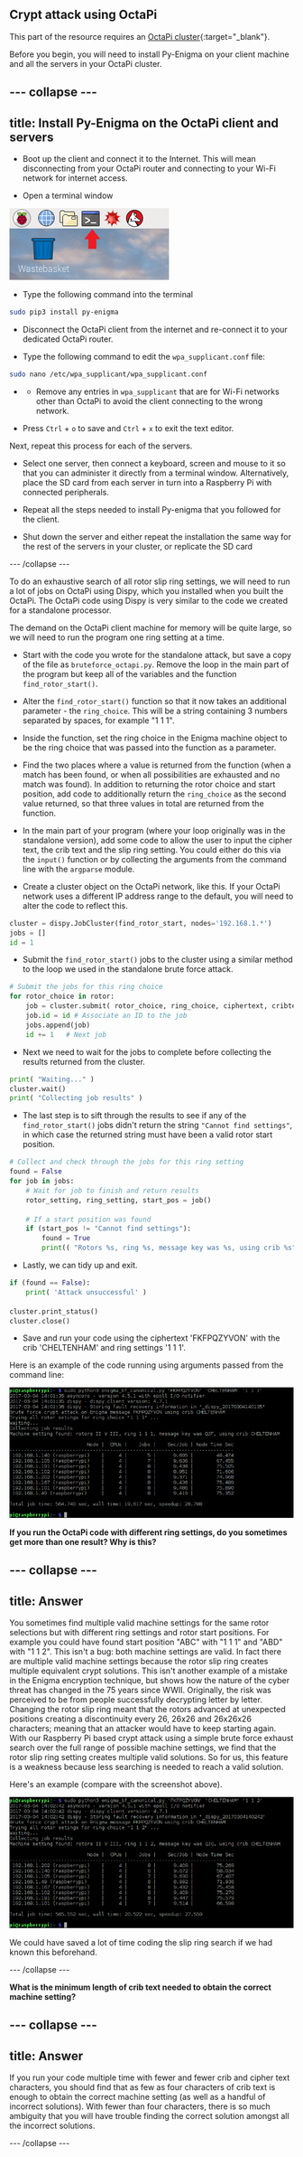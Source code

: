 ## Crypt attack using OctaPi

This part of the resource requires an [OctaPi cluster](https://projects.raspberrypi.org/en/projects/build-an-octapi){:target="_blank"}.

Before you begin, you will need to install Py-Enigma on your client machine and all the servers in your OctaPi cluster.

--- collapse ---
---
title: Install Py-Enigma on the OctaPi client and servers
---

+ Boot up the client and connect it to the Internet. This will mean disconnecting from your OctaPi router and connecting to your Wi-Fi network for internet access.

+ Open a terminal window

![Open a terminal](images/terminal.png)

+ Type the following command into the terminal

```bash
sudo pip3 install py-enigma
```

+ Disconnect the OctaPi client from the internet and re-connect it to your dedicated OctaPi router.

+ Type the following command to edit the `wpa_supplicant.conf` file:

```bash
sudo nano /etc/wpa_supplicant/wpa_supplicant.conf
```

+ + Remove any entries in `wpa_supplicant` that are for Wi-Fi networks other than OctaPi to avoid the client connecting to the wrong network.

+ Press `Ctrl` + `o` to save and `Ctrl` + `x` to exit the text editor.

Next, repeat this process for each of the servers.

+ Select one server, then connect a keyboard, screen and mouse to it so that you can administer it directly from a terminal window. Alternatively, place the SD card from each server in turn into a Raspberry Pi with connected peripherals.

+ Repeat all the steps needed to install Py-enigma that you followed for the client.

+ Shut down the server and either repeat the installation the same way for the rest of the servers in your cluster, or replicate the SD card

--- /collapse ---

To do an exhaustive search of all rotor slip ring settings, we will need to run a lot of jobs on OctaPi using Dispy, which you installed when you built the OctaPi. The OctaPi code using Dispy is very similar to the code we created for a standalone processor.

The demand on the OctaPi client machine for memory will be quite large, so we will need to run the program one ring setting at a time.

+ Start with the code you wrote for the standalone attack, but save a copy of the file as `bruteforce_octapi.py`. Remove the loop in the main part of the program but keep all of the variables and the function `find_rotor_start()`.

+ Alter the `find_rotor_start()` function so that it now takes an additional parameter - the `ring_choice`. This will be a string containing 3 numbers separated by spaces, for example "1 1 1".

+ Inside the function, set the ring choice in the Enigma machine object to be the ring choice that was passed into the function as a parameter.

+ Find the two places where a value is returned from the function (when a match has been found, or when all possibilities are exhausted and no match was found). In addition to returning the rotor choice and start position, add code to additionally return the `ring_choice` as the second value returned, so that three values in total are returned from the function.

+ In the main part of your program (where your loop originally was in the standalone version), add some code to allow the user to input the cipher text, the crib text and the slip ring setting. You could either do this via the `input()` function or by collecting the arguments from the command line with the `argparse` module.

+ Create a cluster object on the OctaPi network, like this. If your OctaPi network uses a different IP address range to the default, you will need to alter the code to reflect this.

```python
cluster = dispy.JobCluster(find_rotor_start, nodes='192.168.1.*')
jobs = []
id = 1    
```

+  Submit the `find_rotor_start()` jobs to the cluster using a similar method to the loop we used in the standalone brute force attack.

```python
# Submit the jobs for this ring choice
for rotor_choice in rotor:
    job = cluster.submit( rotor_choice, ring_choice, ciphertext, cribtext )
    job.id = id # Associate an ID to the job
    jobs.append(job)
    id += 1   # Next job
```

+ Next we need to wait for the jobs to complete before collecting the results returned from the cluster.

```python
print( "Waiting..." )
cluster.wait()
print( "Collecting job results" )
```

+ The last step is to sift through the results to see if any of the `find_rotor_start()` jobs didn't return the string `"Cannot find settings"`, in which case the returned string must have been a valid rotor start position.

```python
# Collect and check through the jobs for this ring setting
found = False
for job in jobs:
    # Wait for job to finish and return results
    rotor_setting, ring_setting, start_pos = job()

    # If a start position was found
    if (start_pos != "Cannot find settings"):
        found = True
        print(( "Rotors %s, ring %s, message key was %s, using crib %s" % (rotor_setting, ring_setting, start_pos, cribtext) ))
```

+ Lastly, we can tidy up and exit.

```python
if (found == False):
    print( 'Attack unsuccessful' )

cluster.print_status()
cluster.close()
```

+ Save and run your code using the ciphertext 'FKFPQZYVON' with the crib 'CHELTENHAM' and ring settings '1 1 1'.

Here is an example of the code running using arguments passed from the command line:

![Running enigma_bf_canonical](images/enigma-canonical-qjf.png)

**If you run the OctaPi code with different ring settings, do you sometimes get more than one result? Why is this?**

--- collapse ---
---
title: Answer
---

You sometimes find multiple valid machine settings for the same rotor selections but with different ring settings and rotor start positions. For example you could have found start position "ABC" with "1 1 1" and "ABD" with "1 1 2". This isn't a bug: both machine settings are valid. In fact there are multiple valid machine settings because the rotor slip ring creates multiple equivalent crypt solutions. This isn't another example of a mistake in the Enigma encryption technique, but shows how the nature of the cyber threat has changed in the 75 years since WWII. Originally, the risk was perceived to be from people successfully decrypting letter by letter. Changing the rotor slip ring meant that the rotors advanced at unexpected positions creating a discontinuity every 26, 26x26 and 26x26x26 characters; meaning that an attacker would have to keep starting again. With our Raspberry Pi based crypt attack using a simple brute force exhaust search over the full range of possible machine settings, we find that the rotor slip ring setting creates multiple valid solutions. So for us, this feature is a weakness because less searching is needed to reach a valid solution.

Here's an example (compare with the screenshot above).

  ![Running enigma_bf_canonical](images/enigma-canonical-qjg.png)

We could have saved a lot of time coding the slip ring search if we had known this beforehand.

--- /collapse ---

**What is the minimum length of crib text needed to obtain the correct machine setting?**

--- collapse ---
---
title: Answer
---
If you run your code multiple time with fewer and fewer crib and cipher text characters, you should find that as few as four characters of crib text is enough to obtain the correct machine setting (as well as a handful of incorrect solutions). With fewer than four characters, there is so much ambiguity that you will have trouble finding the correct solution amongst all the incorrect solutions.

--- /collapse ---
